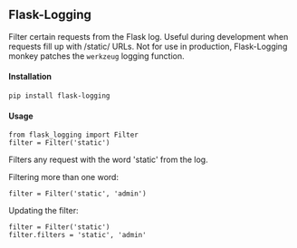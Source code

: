 ## Flask-Logging

Filter certain requests from the Flask log. Useful during development when requests fill up with /static/ URLs. Not for use in production, Flask-Logging monkey patches the ```werkzeug``` logging function.

#### Installation

```
pip install flask-logging
```

#### Usage

```
from flask_logging import Filter
filter = Filter('static')
```

Filters any request with the word 'static' from the log.

Filtering more than one word:

```
filter = Filter('static', 'admin')
```

Updating the filter:

```
filter = Filter('static')
filter.filters = 'static', 'admin'
```

